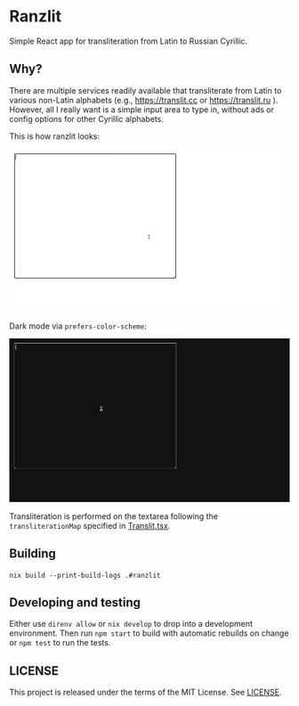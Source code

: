 # Ranzlit

Simple React app for transliteration from Latin to Russian Cyrillic.

## Why?

There are multiple services readily available that transliterate from Latin to various non-Latin alphabets (e.g., https://translit.cc or https://translit.ru ).
However, all I really want is a simple input area to type in, without ads or config options for other Cyrillic alphabets.

This is how ranzlit looks:

![Light mode demo](./light_mode.gif)

Dark mode via `prefers-color-scheme`:

![Dark mode demo](./dark_mode.gif)

Transliteration is performed on the textarea following the `transliterationMap` specified in [Translit.tsx](./src/Translit.tsx).

## Building

```
nix build --print-build-logs .#ranzlit
```

## Developing and testing

Either use `direnv allow` or `nix develop` to drop into a development environment.
Then run `npm start` to build with automatic rebuilds on change or `npm test` to
run the tests.

## LICENSE

This project is released under the terms of the MIT License. See [LICENSE](./LICENSE).
